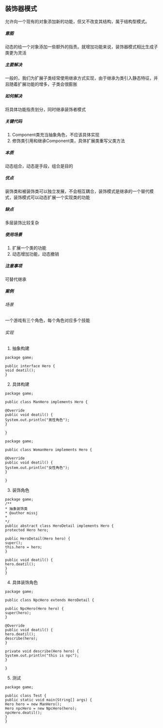 ## 装饰器模式  <!-- {docsify-ignore} -->
允许向一个现有的对象添加新的功能，但又不改变其结构，属于结构型模式。
<!--more-->
##### 意图<!-- {docsify-ignore} -->
动态的给一个对象添加一些额外的指责。就增加功能来说，装饰器模式相比生成子类更为灵活  
##### 主要解决<!-- {docsify-ignore} -->
一般的，我们为扩展子类经常使用继承方式实现，由于继承为类引入静态特征，并且随着扩展功能的增多，子类会很膨胀
##### 如何解决<!-- {docsify-ignore} -->
将具体功能指责划分，同时继承装饰者模式
##### 关键代码<!-- {docsify-ignore} -->
1. Component类充当抽象角色，不应该具体实现  
2. 修饰类引用和继承Component类，具体扩展类重写父类方法     
##### 本质<!-- {docsify-ignore} -->
动态组合，动态是手段，组合是目的

##### 优点<!-- {docsify-ignore} -->
装饰类和被装饰类可以独立发展，不会相互耦合，装饰模式是继承的一个替代模式，装饰模式可以动态扩展一个实现类的功能  
##### 缺点<!-- {docsify-ignore} -->
多层装饰比较复杂
##### 使用场景<!-- {docsify-ignore} -->
1. 扩展一个类的功能
2. 动态增加功能，动态撤销
##### 注意事项<!-- {docsify-ignore} -->
可替代继承

##### 案例<!-- {docsify-ignore} -->
###### 场景
一个游戏有三个角色，每个角色对应多个技能
###### 实现<!-- {docsify-ignore} -->
1. 抽象构建

```
package game;

public interface Hero {
void deatil();
}

```
2. 具体构建
```
package game;

public class ManHero implements Hero {

@Override
public void deatil() {
System.out.println("男性角色");
}

}

```

```
package game;

public class WomanHero implements Hero {

@Override
public void deatil() {
System.out.println("女性角色");
}

}

```

3. 装饰角色

```
package game;
/**
* 抽象装饰类
* @author missj
*
*/
public abstract class HeroDetail implements Hero {
protected Hero hero;

public HeroDetail(Hero hero) {
super();
this.hero = hero;
}

public void deatil() {
hero.deatil();
}
}

```

4. 具体装饰角色
```
package game;

public class NpcHero extends HeroDetail {

public NpcHero(Hero hero) {
super(hero);
}

@Override
public void deatil() {
hero.deatil();
describe(hero);
}

private void describe(Hero hero) {
System.out.println("this is npc");
}

}

```
5. 测试

```
package game;

public class Test {
public static void main(String[] args) {
Hero hero = new ManHero();
Hero npcHero = new NpcHero(hero);
npcHero.deatil();
}
}

```


